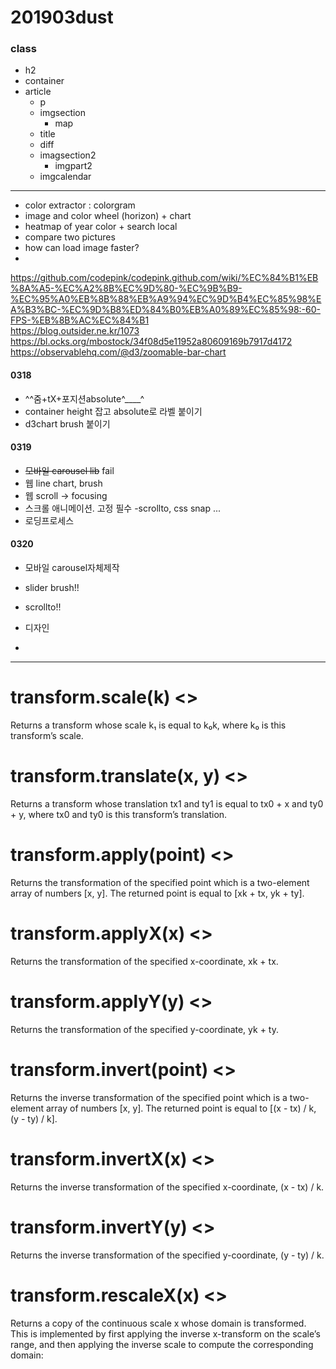 # 201903dust
### class
- h2
- container
- article
    - p
    - imgsection
      - map
    - title
    - diff
    - imagsection2
      - imgpart2
    - imgcalendar

---
- color extractor : colorgram
- image and color wheel (horizon) + chart
- heatmap of year color + search local
- compare two pictures  
- how can load image faster?
- 
https://github.com/codepink/codepink.github.com/wiki/%EC%84%B1%EB%8A%A5-%EC%A2%8B%EC%9D%80-%EC%9B%B9-%EC%95%A0%EB%8B%88%EB%A9%94%EC%9D%B4%EC%85%98%EA%B3%BC-%EC%9D%B8%ED%84%B0%EB%A0%89%EC%85%98:-60-FPS-%EB%8B%AC%EC%84%B1  
https://blog.outsider.ne.kr/1073  
https://bl.ocks.org/mbostock/34f08d5e11952a80609169b7917d4172  
https://observablehq.com/@d3/zoomable-bar-chart

#### 0318
- ^^줌+tX+포지션absolute^____^
- container height 잡고 absolute로 라벨 붙이기
- d3chart brush 붙이기
  
#### 0319
- ~~모바일 carousel lib~~ fail 
- 웹 line chart, brush
- 웹 scroll -> focusing
- 스크롤 애니메이션. 고정 필수 -scrollto, css snap ...
- 로딩프로세스

#### 0320
- 모바일 carousel자체제작
- slider brush!!
- scrollto!!
- 디자인

- 
---
# transform.scale(k) <>

Returns a transform whose scale k₁ is equal to k₀k, where k₀ is this transform’s scale.

# transform.translate(x, y) <>

Returns a transform whose translation tx1 and ty1 is equal to tx0 + x and ty0 + y, where tx0 and ty0 is this transform’s translation.

# transform.apply(point) <>

Returns the transformation of the specified point which is a two-element array of numbers [x, y]. The returned point is equal to [xk + tx, yk + ty].

# transform.applyX(x) <>

Returns the transformation of the specified x-coordinate, xk + tx.

# transform.applyY(y) <>

Returns the transformation of the specified y-coordinate, yk + ty.

# transform.invert(point) <>

Returns the inverse transformation of the specified point which is a two-element array of numbers [x, y]. The returned point is equal to [(x - tx) / k, (y - ty) / k].

# transform.invertX(x) <>

Returns the inverse transformation of the specified x-coordinate, (x - tx) / k.

# transform.invertY(y) <>

Returns the inverse transformation of the specified y-coordinate, (y - ty) / k.

# transform.rescaleX(x) <>

Returns a copy of the continuous scale x whose domain is transformed. This is implemented by first applying the inverse x-transform on the scale’s range, and then applying the inverse scale to compute the corresponding domain:
